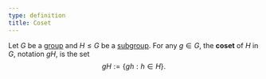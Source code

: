 ```yaml
---
type: definition
title: Coset
---
```


Let $G$ be a [group](@group) and $H \le G$ be a [subgroup](@subgroup). For any $g \in G$, the **coset** of $H$ in $G$, notation $gH$, is the set $$ gH := \{ gh : h \in H \}.$$
